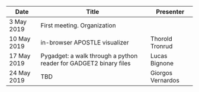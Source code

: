 | Date | Title | Presenter |
|------|-------| --------- |
| 3 May 2019 | First meeting. Organization | |
| 10 May 2019 | in-browser APOSTLE visualizer | Thorold Tronrud |
| 17 May 2019 | Pygadget: a walk through a python reader for GADGET2 binary files | Lucas Bignone |
| 24 May 2019 | TBD | Giorgos Vernardos |
